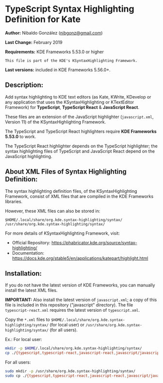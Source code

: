 # TypeScript Syntax Highlighting Definition for Kate

**Author:** Nibaldo González (<nibgonz@gmail.com>)

**Last Change:** February 2019

**Requirements:** KDE Frameworks 5.53.0 or higher

```
This file is part of the KDE's KSyntaxHighlighting Framework.
```
**Last versions:** included in KDE Frameworks 5.56.0+.

## Description:

Add syntax highlighting to KDE text editors (as Kate, KWrite, KDevelop 
or any application that uses the KSyntaxHighlighting or KTextEditor Framework) 
for **TypeScript**, **TypeScript React** & **JavaScript React**.

These files are an extension of the JavaScript highlighter (`javascript.xml`, Version 11) of the KSyntaxHighlighting Framework.

The TypeScript and TypeScript React highlighters require **KDE Frameworks 5.53.0** to work.

The TypeScript React highlighter depends on the TypeScript highlighter; 
the syntax highlighting files of TypeScript and JavaScript React depend on the JavaScript highlighting.

## About XML Files of Syntax Highlighting Definition:

The syntax highlighting definition files, of the KSyntaxHighlighting Framework, 
consist of XML files that are compiled in the KDE Frameworks libraries.

However, these XML files can also be stored in:

	$HOME/.local/share/org.kde.syntax-highlighting/syntax/
	/usr/share/org.kde.syntax-highlighting/syntax/

For more details of KSyntaxHighlighting Framework, visit:
* Official Repository: https://phabricator.kde.org/source/syntax-highlighting/
* Documentation: https://docs.kde.org/stable5/en/applications/katepart/highlight.html


## Installation:

If you do not have the latest version of KDE Frameworks, you can manually install the latest XML files. 

**IMPORTANT:** Also install the latest version of `javascript.xml`; 
a copy of this file is included in this repository ("javascript" directory). 
The file `typescript-react.xml` requires the latest version of `typescript.xml`.

Copy the `*.xml` files to `$HOME/.local/share/org.kde.syntax-highlighting/syntax/` (for local user) or `/usr/share/org.kde.syntax-highlighting/syntax/` (for all users).

Ex.: 
For local user:
```bash
mkdir -p $HOME/.local/share/org.kde.syntax-highlighting/syntax/
cp ./{typescript,typescript-react,javascript-react,javascript/javascript}.xml $HOME/.local/share/org.kde.syntax-highlighting/syntax/
```
For all users:
```bash
sudo mkdir -p /usr/share/org.kde.syntax-highlighting/syntax/
sudo cp ./{typescript,typescript-react,javascript-react,javascript/javascript}.xml /usr/share/org.kde.syntax-highlighting/syntax/
```
